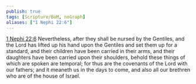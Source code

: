 ```yaml
---
publish: true
tags: [Scripture/BoM, noGraph]
aliases: ["1 Nephi 22:6"]
---
```

[1 Nephi 22:6](https://churchofjesuschrist.org/study/scriptures/bofm/1-ne/22?lang=eng&id=p6#p6) Nevertheless, after they shall be nursed by the Gentiles, and the Lord has lifted up his hand upon the Gentiles and set them up for a standard, and their children have been carried in their arms, and their daughters have been carried upon their shoulders, behold these things of which are spoken are temporal; for thus are the covenants of the Lord with our fathers; and it meaneth us in the days to come, and also all our brethren who are of the house of Israel.
